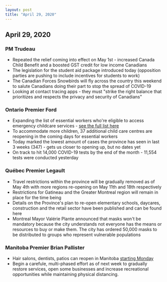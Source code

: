 ```yaml
---
layout: post
title: "April 29, 2020"
---
```


## April 29, 2020

### PM Trudeau

* Repeated the relief coming into effect on May 1st - increased Canada Child Benefit and a boosted GST credit for low income Canadians
* The legislation for the student aid package introduced today (opposition parties are pushing to include incentives for students to work)
* The Canadian Forces Snowbirds will fly across the country this weekend to salute Canadians doing their part to stop the spread of COVID-19
* Looking at contact tracing apps - they must "strike the right balance that prioritizes and respects the privacy and security of Canadians"

### Ontario Premier Ford

* Expanding the list of essential workers who're eligible to access emergency childcare services - [see the full list here](https://news.ontario.ca/opo/en/2020/04/more-frontline-workers-eligible-for-emergency-child-care.html)
* To accommodate more children, 37 additional child care centres are reopening in the coming days for essential workers
* Today marked the lowest amount of cases the province has seen in last 3 weeks (347) - gets us closer to opening up, but no dates yet
* On track to hit 14,000 COVID-19 tests by the end of the month - 11,554 tests were conducted yesterday

### Québec Premier Legault

* Travel restrictions within the province will be gradually removed as of May 4th with more regions re-opening on May 11th and 18th respectively
* Restrictions for Gatineau and the Greater Montreal region will remain in place for the time being
* Details on the Province's plan to re-open elementary schools, daycares, construction and the retail sector have been published and can be found here
* Montreal Mayor Valérie Plante announced that masks won't be mandatory  because the city understands not everyone has the means or resources to buy or make them. The city has ordered 50,000 masks to be distributed to groups who represent vulnerable populations

### Manitoba Premier Brian Pallister

* Hair salons, dentists, patios can reopen in Manitoba [starting Monday](https://www.cbc.ca/news/canada/manitoba/manitoba-covid-19-reopening-strategy-1.5548901)
* Begin a carefule, multi-phased effort as of next week to gradually restore services, open some businesses and increase recreational opportunities while maintaining physical distancing.
